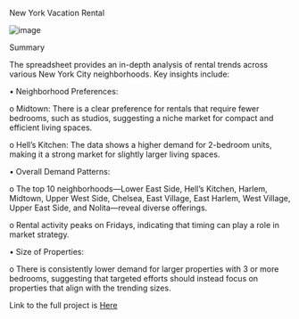 New York Vacation Rental 

![image](https://github.com/user-attachments/assets/7a1a014c-a964-43e7-a51f-b144dc08d96f)


Summary

The spreadsheet provides an in-depth analysis of rental trends across various New York City neighborhoods. Key insights include:

•	Neighborhood Preferences:

o	Midtown: There is a clear preference for rentals that require fewer bedrooms, such as studios, suggesting a niche market for compact and efficient living spaces.

o	Hell’s Kitchen: The data shows a higher demand for 2-bedroom units, making it a strong market for slightly larger living spaces.

•	Overall Demand Patterns:

o	The top 10 neighborhoods—Lower East Side, Hell’s Kitchen, Harlem, Midtown, Upper West Side, Chelsea, East Village, East Harlem, West Village, Upper East Side, and Nolita—reveal diverse offerings.

o	Rental activity peaks on Fridays, indicating that timing can play a role in market strategy.

•	Size of Properties:

o	There is consistently lower demand for larger properties with 3 or more bedrooms, suggesting that targeted efforts should instead focus on properties that align with the trending sizes.


Link to the full project is [Here](https://docs.google.com/spreadsheets/d/1S-cSl-Qjao_dMw-1bwVYW2BLg1cAcLIh/edit?usp=sharing&ouid=105475623621398518007&rtpof=true&sd=true)

